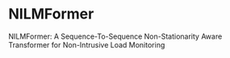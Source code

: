 # NILMFormer
NILMFormer: A Sequence-To-Sequence Non-Stationarity Aware Transformer for Non-Intrusive Load Monitoring
